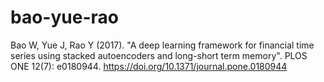 # bao-yue-rao

Bao W, Yue J, Rao Y (2017). "A deep learning framework for financial time series using stacked autoencoders and long-short term memory". PLOS ONE 12(7): e0180944. https://doi.org/10.1371/journal.pone.0180944